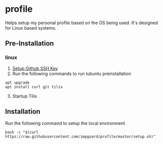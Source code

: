# profile

Helps setup my personal profile based on the OS being used. It's designed for
Linux based systems.

## Pre-Installation

### linux

1. [Setup Github SSH Key](https://help.github.com/en/enterprise/2.15/user/articles/generating-a-new-ssh-key-and-adding-it-to-the-ssh-agent)
2. Run the following commands to run lubuntu preinstallation
```
apt upgrade
apt install curl git tilix
```
3. Startup Tilix

## Installation

Run the following command to setup the local environment
```
bash -c "$(curl https://raw.githubusercontent.com/impguard/profile/master/setup.sh)"
```
